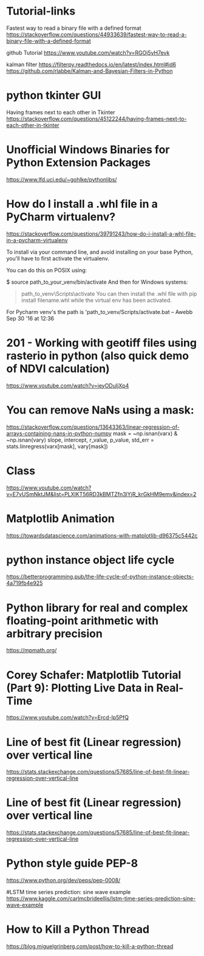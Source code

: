 # Tutorial-links
Fastest way to read a binary file with a defined format
https://stackoverflow.com/questions/44933639/fastest-way-to-read-a-binary-file-with-a-defined-format

github Tutorial
https://www.youtube.com/watch?v=RGOj5yH7evk

kalman filter
https://filterpy.readthedocs.io/en/latest/index.html#id6
https://github.com/rlabbe/Kalman-and-Bayesian-Filters-in-Python

# python tkinter GUI
Having frames next to each other in Tkinter
https://stackoverflow.com/questions/45122244/having-frames-next-to-each-other-in-tkinter

# Unofficial Windows Binaries for Python Extension Packages
https://www.lfd.uci.edu/~gohlke/pythonlibs/

# How do I install a .whl file in a PyCharm virtualenv?
https://stackoverflow.com/questions/39791243/how-do-i-install-a-whl-file-in-a-pycharm-virtualenv

To install via your command line, and avoid installing on your base Python, you'll have to first activate the virtualenv.

You can do this on POSIX using:

$ source path_to_your_venv/bin/activate
And then for Windows systems:

> path_to_venv\Scripts\activate
You can then install the .whl file with pip install filename.whl while the virtual env has been activated.

For Pycharm venv's the path is 'path_to_venv/Scripts/activate.bat – 
Awebb
 Sep 30 '16 at 12:36 


# 201 - Working with geotiff files using rasterio in python (also quick demo of NDVI calculation)
https://www.youtube.com/watch?v=ieyODuIjXp4

# You can remove NaNs using a mask:
https://stackoverflow.com/questions/13643363/linear-regression-of-arrays-containing-nans-in-python-numpy
mask = ~np.isnan(varx) & ~np.isnan(vary)
slope, intercept, r_value, p_value, std_err = stats.linregress(varx[mask], vary[mask])

# Class
https://www.youtube.com/watch?v=E7vUSmNktJM&list=PLXlKT56RD3kBMTZfn3lYjR_krGkHM9emv&index=2

# Matplotlib Animation
https://towardsdatascience.com/animations-with-matplotlib-d96375c5442c

# python instance object life cycle 
https://betterprogramming.pub/the-life-cycle-of-python-instance-objects-4a719fb4e925

#  Python library for real and complex floating-point arithmetic with arbitrary precision
https://mpmath.org/

# Corey Schafer: Matplotlib Tutorial (Part 9): Plotting Live Data in Real-Time
https://www.youtube.com/watch?v=Ercd-Ip5PfQ

# Line of best fit (Linear regression) over vertical line
https://stats.stackexchange.com/questions/57685/line-of-best-fit-linear-regression-over-vertical-line

# Line of best fit (Linear regression) over vertical line
https://stats.stackexchange.com/questions/57685/line-of-best-fit-linear-regression-over-vertical-line

# Python style guide PEP-8
https://www.python.org/dev/peps/pep-0008/

#LSTM time series prediction: sine wave example
https://www.kaggle.com/carlmcbrideellis/lstm-time-series-prediction-sine-wave-example

# How to Kill a Python Thread
https://blog.miguelgrinberg.com/post/how-to-kill-a-python-thread